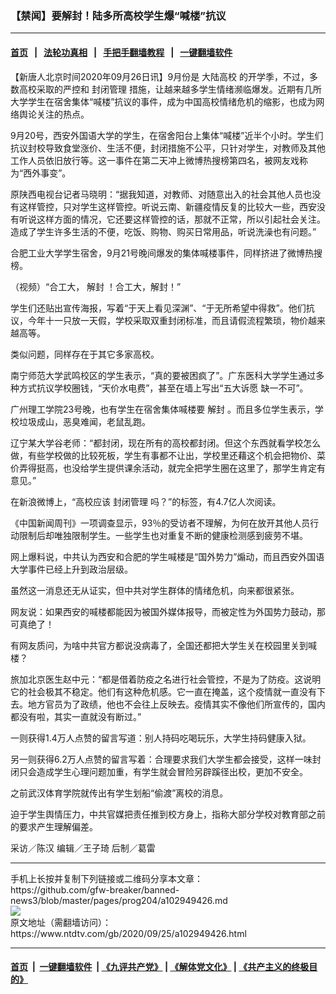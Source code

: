 ### 【禁闻】要解封！陆多所高校学生爆“喊楼”抗议
------------------------

#### [首页](https://github.com/gfw-breaker/banned-news3/blob/master/README.md) &nbsp;&nbsp;|&nbsp;&nbsp; [法轮功真相](https://github.com/begood0513/basic/blob/master/README.md)  &nbsp;&nbsp;|&nbsp;&nbsp; [手把手翻墙教程](https://github.com/gfw-breaker/guides/wiki)  &nbsp;&nbsp;|&nbsp;&nbsp; [一键翻墙软件](https://github.com/gfw-breaker/nogfw/blob/master/README.md)  



<div><div class="post_content" itemprop="articleBody">
 <p>
  【新唐人北京时间2020年09月26日讯】9月份是
  <ok href="https://www.ntdtv.com/gb/大陆高校.htm">
   大陆高校
  </ok>
  的开学季，不过，多数高校采取的严控和
  <ok href="https://www.ntdtv.com/gb/封闭管理.htm">
   封闭管理
  </ok>
  措施，让越来越多学生情绪濒临爆发。近期有几所大学学生在宿舍集体“喊楼”抗议的事件，成为中国高校情绪危机的缩影，也成为网络舆论关注的热点。
 </p>
 <p>
  9月20号，西安外国语大学的学生，在宿舍阳台上集体“喊楼”近半个小时。学生们抗议封校导致食堂涨价、生活不便，封闭措施不公平，只针对学生，对教师及其他工作人员依旧放行等。这一事件在第二天冲上微博热搜榜第四名，被网友戏称为“西外事变”。
 </p>
 <p>
  原陕西电视台记者马晓明：“据我知道，对教师、对随意出入的社会其他人员也没有这样管控，只对学生这样管控。听说云南、新疆疫情反复的比较大一些，西安没有听说这样方面的情况，它还要这样管控的话，那就不正常，所以引起社会关注。造成了学生许多生活的不便，吃饭、购物、购买日常用品，听说洗澡也有问题。”
 </p>
 <p>
  合肥工业大学学生宿舍，9月21号晚间爆发的集体喊楼事件，同样挤进了微博热搜榜。
 </p>
 <p>
  （视频）“合工大，
  <ok href="https://www.ntdtv.com/gb/解封.htm">
   解封
  </ok>
  ！合工大，解封！”
 </p>
 <p>
  学生们还贴出宣传海报，写着“于天上看见深渊”、“于无所希望中得救”。他们抗议，今年十一只放一天假，学校采取双重封闭标准，而且请假流程繁琐，物价越来越高等。
 </p>
 <p>
  类似问题，同样存在于其它多家高校。
 </p>
 <p>
  南宁师范大学武鸣校区的学生表示，“真的要被困疯了”。广东医科大学学生通过多种方式抗议学校圈钱，“天价水电费”，甚至在墙上写出“五大诉愿 缺一不可”。
 </p>
 <p>
  广州理工学院23号晚，也有学生在宿舍集体喊楼要
  <ok href="https://www.ntdtv.com/gb/解封.htm">
   解封
  </ok>
  。而且多位学生表示，学校垃圾成山，恶臭难闻，老鼠乱跑。
 </p>
 <p>
  辽宁某大学谷老师：“都封闭，现在所有的高校都封闭。但这个东西就看学校怎么做，有些学校做的比较死板，学生有事都不让出，学校里还藉这个机会把物价、菜价弄得挺高，也没给学生提供课余活动，就完全把学生圈在这里了，那学生肯定有意见。”
 </p>
 <p>
  在新浪微博上，“高校应该
  <ok href="https://www.ntdtv.com/gb/封闭管理.htm">
   封闭管理
  </ok>
  吗？”的标签，有4.7亿人次阅读。
 </p>
 <p>
  《中国新闻周刊》一项调查显示，93％的受访者不理解，为何在放开其他人员行动限制后却唯独限制学生。一些学生也对重复不断的健康检测感到疲劳不堪。
 </p>
 <p>
  网上爆料说，中共认为西安和合肥的学生喊楼是“国外势力”煽动，而且西安外国语大学事件已经上升到政治层级。
 </p>
 <p>
  虽然这一消息还无从证实，但中共对学生群体的情绪危机，向来都很紧张。
 </p>
 <p>
  网友说：如果西安的喊楼都能因为被国外媒体报导，而被定性为外国势力鼓动，那可真绝了！
 </p>
 <p>
  有网友质问，为啥中共官方都说没病毒了，全国还都把大学生关在校园里关到喊楼？
 </p>
 <p>
  旅加北京医生赵中元：“都是借着防疫之名进行社会管控，不是为了防疫。这说明它的社会极其不稳定。他们有这种危机感。它一直在掩盖，这个疫情就一直没有下去。地方官员为了政绩，他也不会往上反映去。疫情其实不像他们所宣传的，国内都没有啦，其实一直就没有断过。”
 </p>
 <p>
  一则获得1.4万人点赞的留言写道：别人持码吃喝玩乐，大学生持码健康入狱。
 </p>
 <p>
  另一则获得6.2万人点赞的留言写着：合理要求我们大学生都会接受，这样一味封闭只会造成学生心理问题加重，有学生就会冒险另辟蹊径出校，更加不安全。
 </p>
 <p>
  之前武汉体育学院就传出有学生划船“偷渡”离校的消息。
 </p>
 <p>
  迫于学生舆情压力，中共官媒把责任推到校方身上，指称大部分学校对教育部之前的要求产生理解偏差。
 </p>
 <p>
  采访／陈汉 编辑／王子琦 后制／葛雷
 </p>
 <div class="single_ad">
 </div>
</div>
</div>
<hr/>
手机上长按并复制下列链接或二维码分享本文章：<br/>
https://github.com/gfw-breaker/banned-news3/blob/master/pages/prog204/a102949426.md <br/>
<a href='https://github.com/gfw-breaker/banned-news3/blob/master/pages/prog204/a102949426.md'><img src='https://github.com/gfw-breaker/banned-news3/blob/master/pages/prog204/a102949426.md.png'/></a> <br/>
原文地址（需翻墙访问）：https://www.ntdtv.com/gb/2020/09/25/a102949426.html


------------------------
#### [首页](https://github.com/gfw-breaker/banned-news3/blob/master/README.md) &nbsp;|&nbsp; [一键翻墙软件](https://github.com/gfw-breaker/nogfw/blob/master/README.md) &nbsp;| [《九评共产党》](https://github.com/gfw-breaker/9ping.md/blob/master/README.md#九评之一评共产党是什么) | [《解体党文化》](https://github.com/gfw-breaker/jtdwh.md/blob/master/README.md) | [《共产主义的终极目的》](https://github.com/gfw-breaker/gczydzjmd.md/blob/master/README.md)


<img src='http://gfw-breaker.win/banned-news3/pages/prog204/a102949426.md' width='0px' height='0px'/>